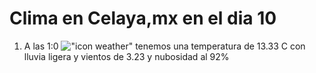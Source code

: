 # Clima en Celaya,mx en el dia 10

1. A las 1:0 !["icon weather"](http://openweathermap.org/img/w/10n.png) tenemos una temperatura de 13.33 C con lluvia ligera y  vientos de 3.23 y nubosidad al 92%
